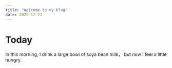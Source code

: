 ```yaml
---
title: "Welcome to my blog"
date: 2020-12-22
---
```


# Today

In this morning, I drink a large bowl of soya bean milk， but now I feel a little hungry.
